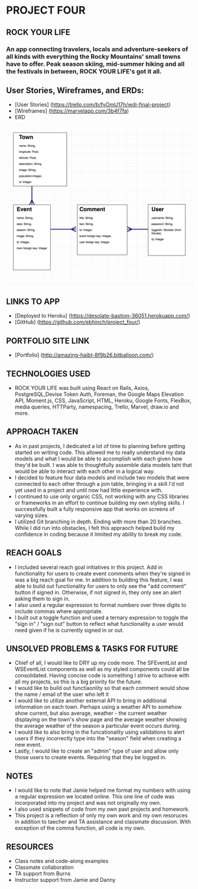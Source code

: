 # PROJECT FOUR

## ROCK YOUR LIFE
### An app connecting travelers, locals and adventure-seekers of all kinds with everything the Rocky Mountains' small towns have to offer. Peak season skiing, mid-summer hiking and all the festivals in between, ROCK YOUR LIFE's got it all. 

## User Stories, Wireframes, and ERDs:
* [User Stories] (https://trello.com/b/fvOmU17h/wdi-final-project)
* [Wireframes] (https://marvelapp.com/3b4f7fa)
* ERD
<img src="/images/project_four_erd.png">

## LINKS TO APP
* [Deployed to Heroku] (https://desolate-bastion-36051.herokuapp.com/)
* [GitHub] (https://github.com/ebhinch/project_four/)

## PORTFOLIO SITE LINK
* [Portfolio] (http://amazing-haibt-8f9b26.bitballoon.com/)

## TECHNOLOGIES USED
* ROCK YOUR LIFE was built using React on Rails, Axios, PostgreSQL,Devise Token Auth, Foreman, the Google Maps Elevation API, Moment.js, CSS, JavaScript, HTML, Heroku, Google Fonts, FlexBox, media queries, HTTParty, namespacing, Trello, Marvel, draw.io and more. 

## APPROACH TAKEN
* As in past projects, I dedicated a lot of time to planning before getting started on writing code. This allowed me to really understand my data models and what I would be able to accomplish with each given how they'd be built. I was able to thoughtfully assemble data models taht that would be able to interact with each other in a logical way. 
* I decided to feature four data models and include two models that were connected to each other through a join table, bringing in a skill I'd not yet used in a project and until now had little experience with. 
* I continued to use only organic CSS, not working with any CSS libraries or frameworks in an effort to continue building my own styling skills. I successfully built a fully responsive app that works on screens of varying sizes. 
* I utilized Git branching in depth. Ending with more than 20 branches. While I did run into obstacles, I felt this appraoch helped build my confidence in coding because it limiited my ability to break my code. 

## REACH GOALS
* I included several reach goal initiatives in this project. Add in functionality for users to create event comments when they're signed in was a big reach goal for me. In addition to building this feature, I was able to build out functionality for users to only see the "add comment" button if signed in. Otherwise, if not signed in, they only see an alert asking them to sign in. 
* I also used a regular expression to format numbers over three digits to include commas where appropriate. 
* I built out a toggle function and used a ternary expression to toggle the "sign in" / "sign out" button to reflect what functionality a user would need given if he is currently signed in or out. 


## UNSOLVED PROBLEMS & TASKS FOR FUTURE
* Chief of all, I would like to DRY up my code more. The SFEventList and WSEventList components as well as my styled components could all be consolidated. Having concise code is something I strive to achieve with all my projects, so this is a big priority for the future. 
* I would like to build out functiaonlity so that each comment would show the name / email of the user who left it 
* I would like to utilize another external API to bring in additional information on each town. Perhaps using a weather API to somehow show current, but also average, weather - the current weather displaying on the town's show page and the average weather showing the average weather of the season a particular event occurs during.
* I would like to also bring in the funcationality using validations to alert users if they incorrectly type into the "season" field when creating a new event. 
* Lastly, I would like to create an "admin" type of user and allow only those users to create events. Requiring that they be logged in.

## NOTES
* I would like to note that Jamie helped me format my numbers with using a regular expression we located online. This one line of code was incorporated into my project and was not originally my own.
* I also used snippets of code from my own past projects and homework. 
* This project is a reflection of only my own work and my own resoruces in addition to taecher and TA assistance and classmate discussion. With exception of the comma function, all code is my own. 

## RESOURCES
* Class notes and code-along examples
* Classmate collaboration
* TA support from Burns
* Instructor support from Jamie and Danny